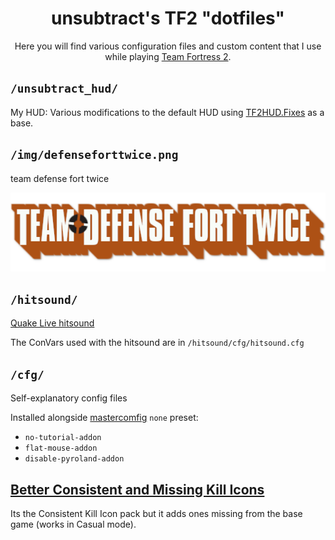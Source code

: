 <h1 align="center">unsubtract's TF2 "dotfiles"</h1>
<p align="center">Here you will find various configuration files and custom content that I use while playing <a href="https://www.teamfortress.com/">Team Fortress 2</a>.</p>

## `/unsubtract_hud/`
My HUD: Various modifications to the default HUD using [TF2HUD.Fixes](https://github.com/CriticalFlaw/TF2HUD.Fixes.git) as a base.

## `/img/defenseforttwice.png`
team defense fort twice

<p align="center"><img src="./img/defenseforttwice.png" alt="Team Defense Fort Twice"></p>

## `/hitsound/`
[Quake Live hitsound](https://huds.tf/site/s-Quake-Live-hitsound)

The ConVars used with the hitsound are in `/hitsound/cfg/hitsound.cfg`

## `/cfg/`
Self-explanatory config files 

Installed alongside [mastercomfig](https://mastercomfig.com/) `none` preset:
- `no-tutorial-addon`
- `flat-mouse-addon`
- `disable-pyroland-addon`

## [Better Consistent and Missing Kill Icons](https://gamebanana.com/mods/406361)
Its the Consistent Kill Icon pack but it adds ones missing from the base game (works in Casual mode).
